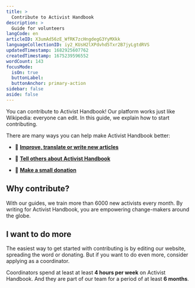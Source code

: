 ```yaml
---
title: >
  Contribute to Activist Handbook
description: >
  Guide for volunteers
langCode: en
articleID: X3umAd56zE_WfRK7zcHngdegG3YyMXkk
languageCollectionID: iy2_KUsH2lXPdvhd5Txr2B7jyLgtdRVS
updatedTimestamp: 1682925607762
createdTimestamp: 1675239596552
wordCount: 143
focusMode: 
  isOn: true
  buttonLabel: 
  buttonAnchor: primary-action
sidebar: false
aside: false
---
```


You can contribute to Activist Handbook! Our platform works just like Wikipedia: everyone can edit. In this guide, we explain how to start contributing.

There are many ways you can help make Activist Handbook better:

-   **📝** [**Improve, translate or write new articles**](contribute/write)
    
-   **📢** [**Tell others about Activist Handbook**](share)
    
-   **🤑** [**Make a small donation**](donate)
    

## Why contribute?

With our guides, we train more than 6000 new activists every month. By writing for Activist Handbook, you are empowering change-makers around the globe.

## I want to do more

The easiest way to get started with contributing is by editing our website, spreading the word or donating. But if you want to do even more, consider applying as a coordinator.

Coordinators spend at least at least **4 hours per week** on Activist Handbook. And they are part of our team for a period of at least **6 months**.

<action-button buttonlink="/join/team" buttonlabel="Apply as coordinator"></action-button>